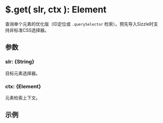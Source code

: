 # $.get( slr, ctx ): Element

查询单个元素的优化版（ID定位或 `.querySelector` 检索）。预先导入Sizzle时支持非标准CSS选择器。


## 参数

### slr: {String}

目标元素选择器。


### ctx: {Element}

元素检索上下文。


## 示例
